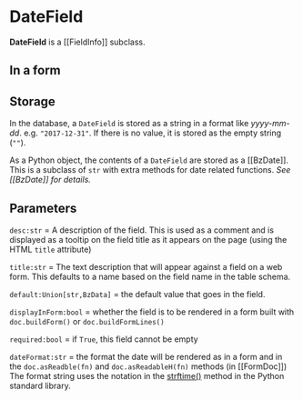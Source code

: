 # DateField

**DateField** is a [[FieldInfo]] subclass.

## In a form

## Storage

In the database, a `DateField` is stored as a string in a format like *yyyy-mm-dd*. e.g. `"2017-12-31"`. If there is no value, it is stored as the empty string (`""`).

As a Python object, the contents of a `DateField` are stored as a [[BzDate]]. This is a subclass of `str` with extra methods for date related functions. 
*See [[BzDate]] for details.*


## Parameters

`desc:str` = A description of the field. This is used as a comment and is displayed as a tooltip on the field title as it appears on the page (using the HTML `title` attribute)

`title:str` = The text description that will appear against a field on a web form. This defaults to a name based on the field name in the table schema.

`default:Union[str,BzData]` = the default value that goes in the field. 

`displayInForm:bool` = whether the field is to be rendered in a form built with `doc.buildForm()`  or `doc.buildFormLines()`

`required:bool` = if `True`, this field cannot be empty

`dateFormat:str` = the format the date will be rendered as in a form and in the `doc.asReadble(fn)` and `doc.asReadableH(fn)` methods (in [[FormDoc]])
The format string uses the notation in the [strftime()](https://docs.python.org/3.6/library/datetime.html#strftime-and-strptime-behavior) method 
in the Python standard library.
